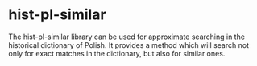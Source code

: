 hist-pl-similar
===============

The hist-pl-similar library can be used for approximate searching in the historical
dictionary of Polish.  It provides a method which will search not only for exact
matches in the dictionary, but also for similar ones.

<!---
This functionality is provided in a form of a library, but the package provides also
a tool which can be used to search for similar forms of the words supplied in the
standard input.
-->
